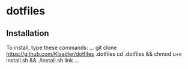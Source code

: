 # dotfiles

## Installation

To install, type these commands:
...
git clone https://github.com/Klsadler/dotfiles .dotfiles
cd .dotfiles && chmod u+x install.sh && ./install.sh link
...

